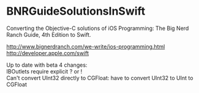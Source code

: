 BNRGuideSolutionsInSwift
============

Converting the Objective-C solutions of iOS Programming: The Big Nerd Ranch Guide, 4th Edition to Swift.

http://www.bignerdranch.com/we-write/ios-programming.html<br/>
http://developer.apple.com/swift

Up to date with beta 4 changes:<br/>
IBOutlets require explicit ? or !<br/>
Can't convert UInt32 directly to CGFloat: have to convert UInt32 to UInt to CGFloat
